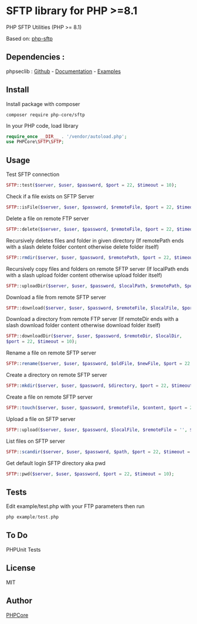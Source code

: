# SFTP library for PHP >=8.1

PHP SFTP Utilities (PHP >= 8.1)

Based on: [php-sftp](https://github.com/hugsbrugs/php-sftp)

## Dependencies :

phpseclib : [Github](https://github.com/phpseclib/phpseclib) - [Documentation](https://api.phpseclib.org/master/) - [Examples](http://phpseclib.sourceforge.net/sftp/examples.html)

## Install

Install package with composer
```
composer require php-core/sftp
```

In your PHP code, load library

```php
require_once __DIR__ . '/vendor/autoload.php';
use PHPCore\SFTP\SFTP;
```

## Usage

Test SFTP connection
```php
SFTP::test($server, $user, $password, $port = 22, $timeout = 10);
```

Check if a file exists on SFTP Server
```php
SFTP::isFile($server, $user, $password, $remoteFile, $port = 22, $timeout = 10);
```

Delete a file on remote FTP server
```php
SFTP::delete($server, $user, $password, $remoteFile, $port = 22, $timeout = 10);
```

Recursively deletes files and folder in given directory (If remotePath ends with a slash delete folder content otherwise delete folder itself)
```php
SFTP::rmdir($server, $user, $password, $remotePath, $port = 22, $timeout = 10);
```

Recursively copy files and folders on remote SFTP server (If localPath ends with a slash upload folder content otherwise upload folder itself)
```php
SFTP::uploadDir($server, $user, $password, $localPath, $remotePath, $port = 22, $timeout = 10);
```

Download a file from remote SFTP server
```php
SFTP::download($server, $user, $password, $remoteFile, $localFile, $port = 22, $timeout = 10);
```

Download a directory from remote FTP server (If remoteDir ends with a slash download folder content otherwise download folder itself)
```php
SFTP::downloadDir($server, $user, $password, $remoteDir, $localDir, 
$port = 22, $timeout = 10);
```

Rename a file on remote SFTP server
```php
SFTP::rename($server, $user, $password, $oldFile, $newFile, $port = 22, $timeout = 10);
```

Create a directory on remote SFTP server
```php
SFTP::mkdir($server, $user, $password, $directory, $port = 22, $timeout = 10);
```

Create a file on remote SFTP server
```php
SFTP::touch($server, $user, $password, $remoteFile, $content, $port = 22, $timeout = 10);
```

Upload a file on SFTP server
```php
SFTP::upload($server, $user, $password, $localFile, $remoteFile = '', $port = 22, $timeout = 10);
```

List files on SFTP server
```php
SFTP::scandir($server, $user, $password, $path, $port = 22, $timeout = 10);
```

Get default login SFTP directory aka pwd
```php
SFTP::pwd($server, $user, $password, $port = 22, $timeout = 10);
```

## Tests

Edit example/test.php with your FTP parameters then run 
```php
php example/test.php
```

## To Do

PHPUnit Tests

## License
MIT

## Author

[PHPCore](https://github.com/php-core)
